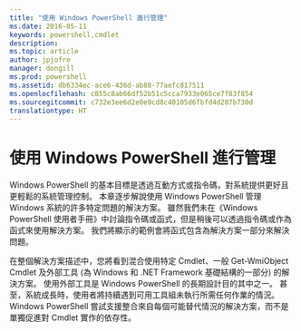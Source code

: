 ```yaml
---
title: "使用 Windows PowerShell 進行管理"
ms.date: 2016-05-11
keywords: powershell,cmdlet
description: 
ms.topic: article
author: jpjofre
manager: dongill
ms.prod: powershell
ms.assetid: db6334ec-ace6-436d-ab88-77aefc817511
ms.openlocfilehash: c855c8ab66df52b51c5cca7933e065ce7f83f854
ms.sourcegitcommit: c732e3ee6d2e0e9cd8c40105d6fbfd4d207b730d
translationtype: HT
---
```

# <a name="using-windows-powershell-for-administration"></a>使用 Windows PowerShell 進行管理
Windows PowerShell 的基本目標是透過互動方式或指令碼，對系統提供更好且更輕鬆的系統管理控制。 本章逐步解說使用 Windows PowerShell 管理 Windows 系統的許多特定問題的解決方案。 雖然我們未在《Windows PowerShell 使用者手冊》中討論指令碼或函式，但是稍後可以透過指令碼或作為函式來使用解決方案。 我們將顯示的範例會將函式包含為解決方案一部分來解決問題。

在整個解決方案描述中，您將看到混合使用特定 Cmdlet、一般 Get-WmiObject Cmdlet 及外部工具 (為 Windows 和 .NET Framework 基礎結構的一部分) 的解決方案。 使用外部工具是 Windows PowerShell 的長期設計目的其中之一。 甚至，系統成長時，使用者將持續遇到可用工具組未執行所需任何作業的情況。 Windows PowerShell 嘗試支援整合來自每個可能替代情況的解決方案，而不是單獨促進對 Cmdlet 實作的依存性。

